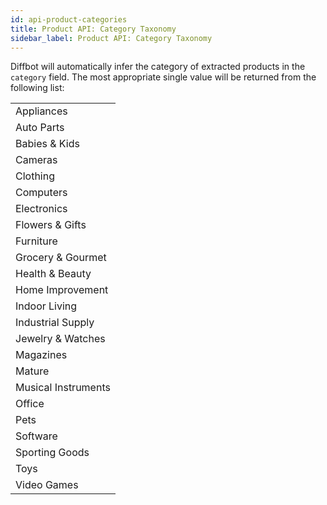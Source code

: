 ```yaml
---
id: api-product-categories
title: Product API: Category Taxonomy
sidebar_label: Product API: Category Taxonomy
---
```


<div id="docBody"><div class="tabbable"><div class="tab-content"><div class="tab-pane active" id="v3"><p>Diffbot will automatically infer the category of extracted products in the <code>category</code> field. The most appropriate single value will be returned from the following list:</p><table class="controls table table-bordered" id="fields" border="0" cellpadding="5"><tbody><tr><td class="">Appliances</td></tr><tr><td class="">Auto Parts</td></tr><tr><td class="">Babies &amp; Kids</td></tr><tr><td class="">Cameras</td></tr><tr><td class="">Clothing</td></tr><tr><td class="">Computers</td></tr><tr><td class="">Electronics</td></tr><tr><td class="">Flowers &amp; Gifts</td></tr><tr><td class="">Furniture</td></tr><tr><td class="">Grocery &amp; Gourmet</td></tr><tr><td class="">Health &amp; Beauty</td></tr><tr><td class="">Home Improvement</td></tr><tr><td class="">Indoor Living</td></tr><tr><td class="">Industrial Supply</td></tr><tr><td class="">Jewelry &amp; Watches</td></tr><tr><td class="">Magazines</td></tr><tr><td class="">Mature</td></tr><tr><td class="">Musical Instruments</td></tr><tr><td class="">Office</td></tr><tr><td class="">Pets</td></tr><tr><td class="">Software</td></tr><tr><td class="">Sporting Goods</td></tr><tr><td class="">Toys</td></tr><tr><td class="">Video Games</td></tr></tbody></table></div></div></div></div>